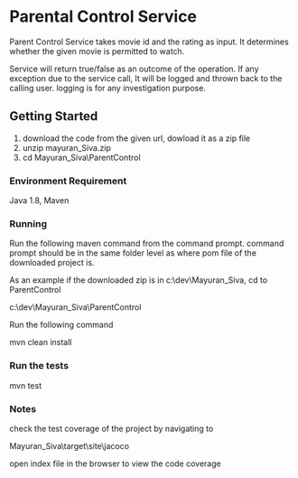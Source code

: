 # Parental Control Service

Parent Control Service takes movie id and the rating as input. 
It determines whether the given movie is permitted to watch.

Service will return true/false as an outcome of the operation. If any exception due to the
service call, It will be logged and thrown back to the calling user. logging is for any investigation purpose.

## Getting Started

1. download the code from the given url, dowload it as a zip file
2. unzip mayuran_Siva.zip
3. cd Mayuran_Siva\ParentControl

### Environment Requirement

Java 1.8, Maven

### Running

Run the following maven command from the command prompt. command prompt should be in the same folder
level as where pom file of the downloaded project is.

As an example if the downloaded zip is in c:\dev\Mayuran_Siva, cd to ParentControl

c:\dev\Mayuran_Siva\ParentControl

Run the following command

mvn clean install

### Run the tests

mvn test

### Notes

check the test coverage of the project by navigating to

Mayuran_Siva\target\site\jacoco

open index file in the browser to view the code coverage



